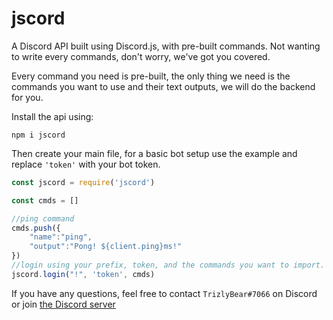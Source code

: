 # jscord
A Discord API built using Discord.js, with pre-built commands.
Not wanting to write every commands, don't worry, we've got you covered.

Every command you need is pre-built, the only thing we need is the commands you want to use and their text outputs, we will do the backend for you.

Install the api using:
```
npm i jscord
```

Then create your main file, for a basic bot setup use the example and replace `'token'` with your bot token. 
```js
const jscord = require('jscord')

const cmds = []

//ping command
cmds.push({
    "name":"ping",
    "output":"Pong! ${client.ping}ms!"
})
//login using your prefix, token, and the commands you want to import.
jscord.login("!", 'token', cmds)
```

If you have any questions, feel free to contact `TrizlyBear#7066` on Discord or join [the Discord server](https://discord.gg/3Zs5ay7)
